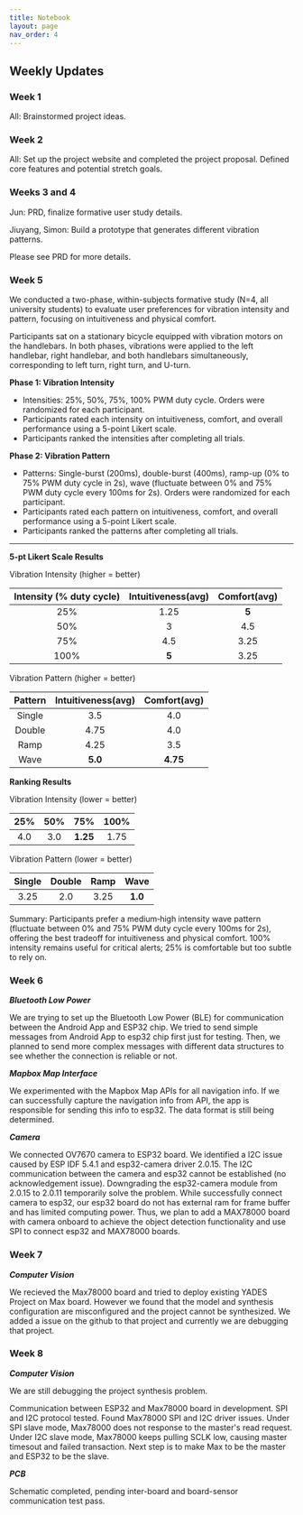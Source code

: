```yaml
---
title: Notebook
layout: page
nav_order: 4
---
```


## Weekly Updates
### Week 1
All: Brainstormed project ideas.

### Week 2
All: Set up the project website and completed the project proposal. Defined core features and potential stretch goals.

### Weeks 3 and 4
Jun: PRD, finalize formative user study details.

Jiuyang, Simon: Build a prototype that generates different vibration patterns.

Please see PRD for more details.

### Week 5
We conducted a two-phase, within-subjects formative study (N=4, all university students) to evaluate user preferences for vibration intensity and pattern, focusing on intuitiveness and physical comfort.

Participants sat on a stationary bicycle equipped with vibration motors on the handlebars. In both phases, vibrations were applied to the left handlebar, right handlebar, and both handlebars simultaneously, corresponding to left turn, right turn, and U-turn.

**Phase 1: Vibration Intensity**
- Intensities: 25%, 50%, 75%, 100% PWM duty cycle. Orders were randomized for each participant.
- Participants rated each intensity on intuitiveness, comfort, and overall performance using a 5-point Likert scale.
- Participants ranked the intensities after completing all trials.

**Phase 2: Vibration Pattern**
- Patterns: Single-burst (200ms), double-burst (400ms), ramp-up (0% to 75% PWM duty cycle in 2s), wave (fluctuate between 0% and 75% PWM duty cycle every 100ms for 2s). Orders were randomized for each participant.
- Participants rated each pattern on intuitiveness, comfort, and overall performance using a 5-point Likert scale.
- Participants ranked the patterns after completing all trials.

---

**5-pt Likert Scale Results**

Vibration Intensity (higher = better)

|Intensity (% duty cycle)|Intuitiveness(avg)|Comfort(avg)|
|:---:|:---:|:---:|
|25%|1.25|**5**|
|50%|3|4.5|
|75%|4.5|3.25|
|100%|**5**|3.25|

Vibration Pattern (higher = better)

|Pattern|Intuitiveness(avg)|Comfort(avg)|
|:---:|:---:|:---:|
|Single|3.5|4.0|
|Double|4.75|4.0|
|Ramp|4.25|3.5|
|Wave|**5.0**|**4.75**|

**Ranking Results**

Vibration Intensity (lower = better)

|25%|50%|75%|100%|
|:---:|:---:|:---:|:---:|
|4.0|3.0|**1.25**|1.75|

Vibration Pattern (lower = better)

|Single|Double|Ramp|Wave|
|:---:|:---:|:---:|:---:|
|3.25|2.0|3.25|**1.0**|

Summary: Participants prefer a medium‑high intensity wave pattern (fluctuate between 0% and 75% PWM duty cycle every 100ms for 2s), offering the best tradeoff for intuitiveness and physical comfort. 100% intensity remains useful for critical alerts; 25% is comfortable but too subtle to rely on.

### Week 6

***Bluetooth Low Power***

We are trying to set up the Bluetooth Low Power (BLE) for communication between the Android App and ESP32 chip. We tried to send simple messages from Android App to esp32 chip first just for testing. Then, we planned to send more complex messages with different data structures to see whether the connection is reliable or not.

***Mapbox Map Interface***

We experimented with the Mapbox Map APIs for all navigation info. If we can successfully capture the navigation info from API, the app is responsible for sending this info to esp32. The data format is still being determined.

***Camera***

We connected OV7670 camera to ESP32 board. We identified a I2C issue caused by ESP IDF 5.4.1 and esp32-camera driver 2.0.15. The I2C communication between the camera and esp32 cannot be established (no acknowledgement issue). Downgrading the esp32-camera module from 2.0.15 to 2.0.11 temporarily solve the problem. While successfully connect camera to esp32, our esp32 board do not has external ram for frame buffer and has limited computing power.
Thus, we plan to add a MAX78000 board with camera onboard to achieve the object detection functionality and use SPI to connect esp32 and MAX78000 boards.

### Week 7
***Computer Vision***

We recieved the Max78000 board and tried to deploy existing YADES Project on Max board. However we found that the model and synthesis configuration are misconfigured and the project cannot be synthesized. We added a issue on the github to that project and currently we are debugging that project.

### Week 8
***Computer Vision***

We are still debugging the project synthesis problem.

Communication between ESP32 and Max78000 board in development. SPI and I2C protocol tested. Found Max78000 SPI and I2C driver issues. Under SPI slave mode, Max78000 does not response to the master's read request. Under I2C slave mode, Max78000 keeps pulling SCLK low, causing master timesout and failed transaction. Next step is to make Max to be the master and ESP32 to be the slave.

***PCB***

Schematic completed, pending inter-board and board-sensor communication test pass.



